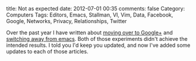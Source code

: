 title: Not as expected
date: 2012-07-01 00:35
comments: false
Category: Computers
Tags: Editors, Emacs, Stallman, VI, Vim, Data, Facebook, Google, Networks, Privacy, Relationships, Twitter

Over the past year I have written about
[moving over to Google+](https://aijaz.net/2011/07/09/taking-back-my-relationships/)
and [switching away from emacs](https://aijaz.net/2011/11/21/there-and-back-again-a-hackers-switch-from-emacs-back-to-vi/).
Both of those experiments didn't achieve the intended results.  I told you
I'd keep you updated, and now I've added some updates to each of those articles.


